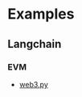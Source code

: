 # Examples

## Langchain

### EVM
- [web3.py](https://github.com/novaailab/nova/tree/main/python/examples/langchain/web3)
